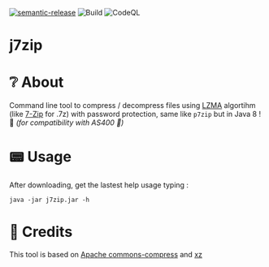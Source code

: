 [![semantic-release](https://img.shields.io/badge/%20%20%F0%9F%93%A6%F0%9F%9A%80-semantic--release-e10079.svg)](https://github.com/semantic-release/semantic-release)
![Build](https://github.com/opt-nc/j7zip/actions/workflows/test-release.yml/badge.svg)
![CodeQL](https://github.com/opt-nc/j7zip/actions/workflows/codeql-analysis.yml/badge.svg)

#  j7zip

# ❔ About

Command line tool to compress / decompress files using [LZMA](https://www.7-zip.org/sdk.html) algortihm (like [7-Zip](https://www.7-zip.org) for .7z) with password protection, same like `p7zip` but in Java 8 ! :drum: _(for compatibility with AS400 :vhs:)_

# :pager: Usage 

After downloading, get the lastest help usage typing :
```shell
java -jar j7zip.jar -h
```

# 🙏 Credits

This tool is based on [Apache commons-compress](https://commons.apache.org/proper/commons-compress/) and [xz](https://tukaani.org/xz/java.html)
